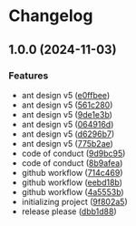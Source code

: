 # Changelog

## 1.0.0 (2024-11-03)


### Features

* ant design v5 ([e0ffbee](https://github.com/Erdhiem-UI/ng-zorro-v5-experimental-view/commit/e0ffbeebaf70de4a6f2d00464971edcd42d0747d))
* ant design v5 ([561c280](https://github.com/Erdhiem-UI/ng-zorro-v5-experimental-view/commit/561c280ab99b7cac5c217a90421944c49b15af88))
* ant design v5 ([9de1e3b](https://github.com/Erdhiem-UI/ng-zorro-v5-experimental-view/commit/9de1e3ba4949b3fbb28e905cb53bc5829984722b))
* ant design v5 ([064916d](https://github.com/Erdhiem-UI/ng-zorro-v5-experimental-view/commit/064916d010bcf1333362299695a68553c061dfd4))
* ant design v5 ([d6296b7](https://github.com/Erdhiem-UI/ng-zorro-v5-experimental-view/commit/d6296b7fd894eff3a247f0c2ad3ab41cc07e9644))
* ant design v5 ([775b2ae](https://github.com/Erdhiem-UI/ng-zorro-v5-experimental-view/commit/775b2aebdeae2d44c787286d16b1db96bec95734))
* code of conduct ([9d9bc95](https://github.com/Erdhiem-UI/ng-zorro-v5-experimental-view/commit/9d9bc956d56343d4350ca58d6e0004242774cfdf))
* code of conduct ([8b9afea](https://github.com/Erdhiem-UI/ng-zorro-v5-experimental-view/commit/8b9afea1523301ef3ebcb4b4f67aa596db718bb4))
* github workflow ([714c469](https://github.com/Erdhiem-UI/ng-zorro-v5-experimental-view/commit/714c469e066ea587ae0a083ab3433ec407f96823))
* github workflow ([eebd18b](https://github.com/Erdhiem-UI/ng-zorro-v5-experimental-view/commit/eebd18b46a2c2665ea53de553e419d51fd427a02))
* github workflow ([4a5553b](https://github.com/Erdhiem-UI/ng-zorro-v5-experimental-view/commit/4a5553bfa00a64761213ac64eedf5ab38bd913ca))
* initializing project ([9f802a5](https://github.com/Erdhiem-UI/ng-zorro-v5-experimental-view/commit/9f802a56999d4a84f1857d26dbf2c43325863ae5))
* release please ([dbb1d88](https://github.com/Erdhiem-UI/ng-zorro-v5-experimental-view/commit/dbb1d88227eb41342b89eb9e2f5ec97bd4b77eb1))
